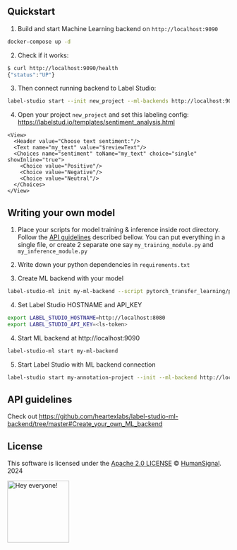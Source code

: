 <!--
---
title: Simple text classifier model
type: blog
tier: all
order: 65
meta_title: Simple text classifier model to use with Label Studio
meta_description: This is a tutorial on how to use the example simple text classifier model with your Label Studio text annotation projects. 
categories:
    - tutorial
    - text classification
image: "/tutorials/object-detection-with-bounding-boxes.png"
---
-->

## Quickstart

1. Build and start Machine Learning backend on `http://localhost:9090`

```bash
docker-compose up -d
```

2. Check if it works:

```bash
$ curl http://localhost:9090/health
{"status":"UP"}
```

3. Then connect running backend to Label Studio:

```bash
label-studio start --init new_project --ml-backends http://localhost:9090
```

4. Open your project `new_project` and set this labeling config:
https://labelstud.io/templates/sentiment_analysis.html

```
<View>
  <Header value="Choose text sentiment:"/>
  <Text name="my_text" value="$reviewText"/>
  <Choices name="sentiment" toName="my_text" choice="single" showInline="true">
    <Choice value="Positive"/>
    <Choice value="Negative"/>
    <Choice value="Neutral"/>
  </Choices>
</View>
```

## Writing your own model
1. Place your scripts for model training & inference inside root directory. Follow the [API guidelines](#api-guidelines) described bellow. You can put everything in a single file, or create 2 separate one say `my_training_module.py` and `my_inference_module.py`

2. Write down your python dependencies in `requirements.txt`

3. Create ML backend with your model
```bash
label-studio-ml init my-ml-backend --script pytorch_transfer_learning/pytorch_transfer_learning.py
```

4. Set Label Studio HOSTNAME and API_KEY
```bash 
export LABEL_STUDIO_HOSTNAME=http://localhost:8080 
export LABEL_STUDIO_API_KEY=<ls-token>
``` 

4. Start ML backend at http://localhost:9090
```bash 
label-studio-ml start my-ml-backend
```

5. Start Label Studio with ML backend connection
```bash
label-studio start my-annotation-project --init --ml-backend http://localhost:9090
```
   
## API guidelines

Check out https://github.com/heartexlabs/label-studio-ml-backend/tree/master#Create_your_own_ML_backend

## License

This software is licensed under the [Apache 2.0 LICENSE](/LICENSE) © [HumanSignal](https://www.humansignal.com/). 2024

<img src="https://github.com/heartexlabs/label-studio/blob/master/images/opossum_looking.png?raw=true" title="Hey everyone!" height="140" width="140" />
